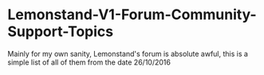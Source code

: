 # Lemonstand-V1-Forum-Community-Support-Topics
Mainly for my own sanity, Lemonstand's forum is absolute awful, this is a simple list of all of them from the date 26/10/2016
